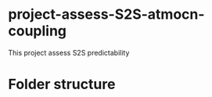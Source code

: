 # project-assess-S2S-atmocn-coupling
This project assess S2S predictability


# Folder structure


## 
